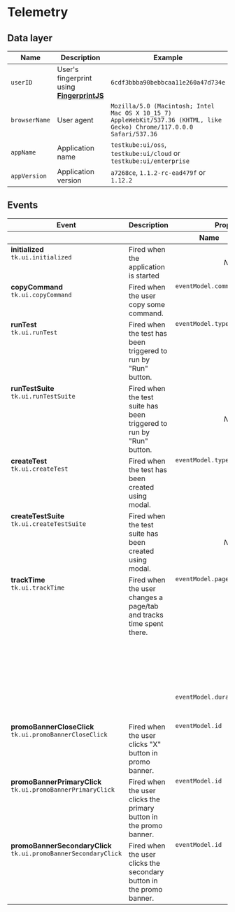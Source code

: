 # Telemetry

## Data layer

| Name          | Description                                                                                              | Example                                                                                                                 |
| ------------- | -------------------------------------------------------------------------------------------------------- | ----------------------------------------------------------------------------------------------------------------------- |
| `userID`      | User's fingerprint using [**FingerprintJS**](https://www.npmjs.com/package/@fingerprintjs/fingerprintjs) | `6cdf3bbba90bebbcaa11e260a47d734e`                                                                                      |
| `browserName` | User agent                                                                                               | `Mozilla/5.0 (Macintosh; Intel Mac OS X 10_15_7) AppleWebKit/537.36 (KHTML, like Gecko) Chrome/117.0.0.0 Safari/537.36` |
| `appName`     | Application name                                                                                         | `testkube:ui/oss`, `testkube:ui/cloud` or `testkube:ui/enterprise`                                                      |
| `appVersion`  | Application version                                                                                      | `a7268ce`, `1.1.2-rc-ead479f` or `1.12.2`                                                                               |

## Events

<table>
  <thead>
    <tr>
      <th>Event</th>
      <th>Description</th>
      <th colspan="2">Properties</th>
    </tr>
    <tr>
      <th colspan="2"></th>
      <th>Name</th>
      <th>Description</th>
    </tr>
  </thead>
  <tbody>
    <tr valign="top">
      <td rowspan="1">
        <strong>initialized</strong><br>
        <code>tk.ui.initialized</code>
      </td>
      <td rowspan="1">
        Fired when the application is started
      </td>
      <td colspan="2" valign="middle" align="center"><i>None</i></td>
    </tr>
    <tr valign="top">
      <td rowspan="1">
        <strong>copyCommand</strong><br>
        <code>tk.ui.copyCommand</code>
      </td>
      <td rowspan="1">
        Fired when the user copy some command.
      </td>
      <td><code>eventModel.command</code></td>
      <td>Label of the copied command</td>
    </tr>
    <tr valign="top">
      <td rowspan="1">
        <strong>runTest</strong><br>
        <code>tk.ui.runTest</code>
      </td>
      <td rowspan="1">
        Fired when the test has been triggered to run by "Run" button.
      </td>
      <td><code>eventModel.type</code></td>
      <td>Executor type</td>
    </tr>
    <tr valign="top">
      <td rowspan="1">
        <strong>runTestSuite</strong><br>
        <code>tk.ui.runTestSuite</code>
      </td>
      <td rowspan="1">
        Fired when the test suite has been triggered to run by "Run" button.
      </td>
      <td colspan="2" valign="middle" align="center"><i>None</i></td>
    </tr>
    <tr valign="top">
      <td rowspan="1">
        <strong>createTest</strong><br>
        <code>tk.ui.createTest</code>
      </td>
      <td rowspan="1">
        Fired when the test has been created using modal.
      </td>
      <td><code>eventModel.type</code></td>
      <td>Executor type</td>
    </tr>
    <tr valign="top">
      <td rowspan="1">
        <strong>createTestSuite</strong><br>
        <code>tk.ui.createTestSuite</code>
      </td>
      <td rowspan="1">
        Fired when the test suite has been created using modal.
      </td>
      <td colspan="2" valign="middle" align="center"><i>None</i></td>
    </tr>
    <tr valign="top">
      <td rowspan="2">
        <strong>trackTime</strong><br>
        <code>tk.ui.trackTime</code>
      </td>
      <td rowspan="2">
        Fired when the user changes a page/tab and tracks time spent there.
      </td>
      <td><code>eventModel.page</code></td>
      <td>One of: <code>tests-details</code>, <code>tests-settings</code>, <code>tests-list</code>, <code>test-suites-details</code>, <code>test-suites-settings</code>, <code>test-suites-details</code></td>
    </tr>
    <tr valign="top">
      <td><code>eventModel.duration</code></td>
      <td>Time spent on the page (in ms)</td>
    </tr>
    <tr valign="top">
      <td>
        <strong>promoBannerCloseClick</strong><br>
        <code>tk.ui.promoBannerCloseClick</code>
      </td>
      <td>
        Fired when the user clicks "X" button in promo banner.
      </td>
      <td><code>eventModel.id</code></td>
      <td>The unique ID for the promo banner</td>
    </tr>
    <tr valign="top">
      <td>
        <strong>promoBannerPrimaryClick</strong><br>
        <code>tk.ui.promoBannerPrimaryClick</code>
      </td>
      <td>
        Fired when the user clicks the primary button in the promo banner.
      </td>
      <td><code>eventModel.id</code></td>
      <td>The unique ID for the promo banner</td>
    </tr>
    <tr valign="top">
      <td>
        <strong>promoBannerSecondaryClick</strong><br>
        <code>tk.ui.promoBannerSecondaryClick</code>
      </td>
      <td>
        Fired when the user clicks the secondary button in the promo banner.
      </td>
      <td><code>eventModel.id</code></td>
      <td>The unique ID for the promo banner</td>
    </tr>
  </tbody>
</table>
